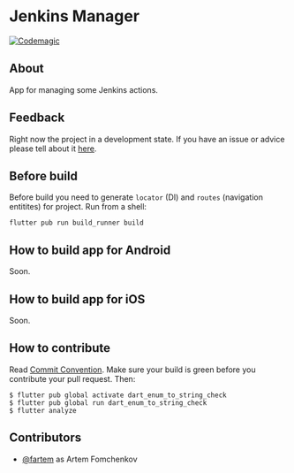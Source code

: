 # Jenkins Manager

[![Codemagic](https://api.codemagic.io/apps/60927ef51061817f02ea203f/60927ef51061817f02ea203e/status_badge.svg)](https://codemagic.io/apps/60927ef51061817f02ea203f/60927ef51061817f02ea203e/latest_build)

## About

App for managing some Jenkins actions.

## Feedback

Right now the project in a development state. If you have an issue or advice please tell about it [here](https://github.com/fartem/jenkins-manager/issues).

## Before build

Before build you need to generate `locator` (DI) and `routes` (navigation entitites) for project. Run from a shell:

```shell
flutter pub run build_runner build
```

## How to build app for Android

Soon.

## How to build app for iOS

Soon.

## How to contribute

Read [Commit Convention](https://github.com/fartem/repository-rules/blob/master/commit-convention/COMMIT_CONVENTION.md). Make sure your build is green before you contribute your pull request. Then:

```shell
$ flutter pub global activate dart_enum_to_string_check
$ flutter pub global run dart_enum_to_string_check
$ flutter analyze
```

## Contributors

- [@fartem](https://github.com/fartem) as Artem Fomchenkov
